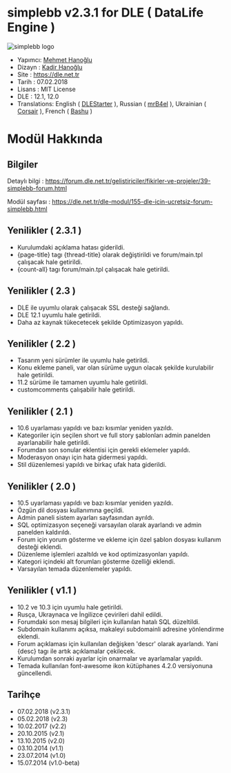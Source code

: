 simplebb v2.3.1 for DLE ( DataLife Engine )
========
![simplebb logo][logo]

* Yapımcı: [Mehmet Hanoğlu]
* Dizayn : [Kadir Hanoğlu]
* Site   : https://dle.net.tr
* Tarih  : 07.02.2018
* Lisans : MIT License
* DLE    : 12.1, 12.0
* Translations: English ( [DLEStarter] ), Russian ( [mrB4el] ), Ukrainian ( [Corsair] ), French ( [Bashu] )


Modül Hakkında
======================

Bilgiler
-----------------
Detaylı bilgi : https://forum.dle.net.tr/gelistiriciler/fikirler-ve-projeler/39-simplebb-forum.html

Modül sayfası : https://dle.net.tr/dle-modul/155-dle-icin-ucretsiz-forum-simplebb.html

Yenilikler ( 2.3.1 )
-----------------------
* Kurulumdaki açıklama hatası giderildi.
* {page-title} tagı {thread-title} olarak değiştirildi ve forum/main.tpl çalışacak hale getirildi.
* {count-all} tagı forum/main.tpl çalışacak hale getirildi.

Yenilikler ( 2.3 )
-----------------------
* DLE ile uyumlu olarak çalışacak SSL desteği sağlandı.
* DLE 12.1 uyumlu hale getirildi.
* Daha az kaynak tükecetecek şekilde Optimizasyon yapıldı.


Yenilikler ( 2.2 )
-----------------------
* Tasarım yeni sürümler ile uyumlu hale getirildi.
* Konu ekleme paneli, var olan sürüme uygun olacak şekilde kurulabilir hale getirildi.
* 11.2 sürüme ile tamamen uyumlu hale getirildi.
* customcomments çalışabilir hale getirildi.


Yenilikler ( 2.1 )
-----------------------
* 10.6 uyarlaması yapıldı ve bazı kısımlar yeniden yazıldı.
* Kategoriler için seçilen short ve full story şablonları admin panelden ayarlanabilir hale getirildi.
* Forumdan son sonular eklentisi için gerekli eklemeler yapıldı.
* Moderasyon onayı için hata gidermesi yapıldı.
* Stil düzenlemesi yapıldı ve birkaç ufak hata giderildi.


Yenilikler ( 2.0 )
-----------------------
* 10.5 uyarlaması yapıldı ve bazı kısımlar yeniden yazıldı.
* Özgün dil dosyası kullanımına geçildi.
* Admin paneli sistem ayarları sayfasından ayrıldı.
* SQL optimizasyon seçeneği varsayılan olarak ayarlandı ve admin panelden kaldırıldı.
* Forum için yorum gösterme ve ekleme için özel şablon dosyası kullanım desteği eklendi.
* Düzenleme işlemleri azaltıldı ve kod optimizasyonları yapıldı.
* Kategori içindeki alt forumları gösterme özelliği eklendi.
* Varsayılan temada düzenlemeler yapıldı.


Yenilikler ( v1.1 )
-----------------------
* 10.2 ve 10.3 için uyumlu hale getirildi.
* Rusça, Ukraynaca ve İngilizce çevirileri dahil edildi.
* Forumdaki son mesaj bilgileri için kullanılan hatalı SQL düzeltildi.
* Subdomain kullanımı açıksa, makaleyi subdomainli adresine yönlendirme eklendi.
* Forum açıklaması için kullanılan değişken 'descr' olarak ayarlandı. Yani {desc} tagı ile artık açıklamalar çekilecek.
* Kurulumdan sonraki ayarlar için onarmalar ve ayarlamalar yapıldı.
* Temada kullanılan font-awesome ikon kütüphanes 4.2.0 versiyonuna güncellendi.


Tarihçe
-----------------------
* 07.02.2018 (v2.3.1)
* 05.02.2018 (v2.3)
* 10.02.2017 (v2.2)
* 20.10.2015 (v2.1)
* 13.10.2015 (v2.0)
* 03.10.2014 (v1.1)
* 23.07.2014 (v1.0)
* 15.07.2014 (v1.0-beta)


[Kadir Hanoğlu]:https://github.com/kadirhanoglu
[Mehmet Hanoğlu]:https://github.com/marzochi
[DLEStarter]:http://dlestarter.com
[mrB4el]:http://www.minezone.pro/
[Corsair]:http://webexpert.pp.ua/
[Bashu]:http://dle-france.fr/
[Ekran Görüntüsü: Ayarlar]:https://dle.net.tr/uploads/posts/1406114470_settings.png
[Ekran Görüntüsü: Forum Bilgileri]:https://dle.net.tr/uploads/posts/1406113700_forum.png
[Ekran Görüntüsü: Kategoriler]:https://dle.net.tr/uploads/posts/1406113626_cats.png
[Ekran Görüntüsü: Forum Kategorisi]:https://dle.net.tr/uploads/posts/1406114739_forumcat.png
[Eklenti #163]:https://dle.net.tr/dle-eklenti/163-kategori-bilgisi-cekme.html
[Eklenti #45]:https://dle.net.tr/dle-eklenti/45-sayfa-basligini-tag-olarak-kullanma.html
[Eklenti #41]:https://dle.net.tr/dle-eklenti/41-makaleyi-ekleyenin-avatarini-gosterme.html
[Eklenti #776]:https://dle.net.tr/dle-eklenti/776-kategoriye-ozel-yorum-sablonu-atama.html
[Eklenti #1316]:https://dle.net.tr/dle-eklenti/1316-simplebb-icin-forumdan-son-konular-eklentisi.html
[Ekran Görüntüsü: Default Tema]:http://blog.dle.net.tr/blog/181-simplebb-default-theme-yayinda.html
[logo]:https://dle.net.tr/uploads/posts/1406126090_simplebb-default-theme-logo.png
